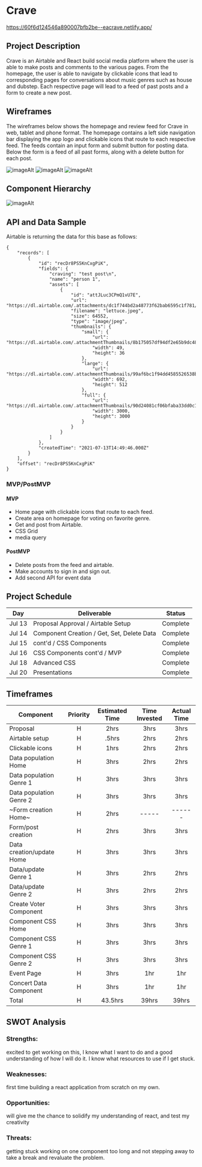 # Crave
https://60f6d124546a890007bfb2be--eacrave.netlify.app/

## Project Description

Crave is an Airtable and React build social media platform where the user is able to make posts and comments to the various pages. From the homepage, the user is able to navigate by clickable icons that lead to corresponding pages for conversations about music genres such as house and dubstep. Each respective page will lead to a feed of past posts and a form to create a new post.

## Wireframes

The wireframes below shows the homepage and review feed for Crave in web, tablet and phone format. The homepage contains a left side navigation bar displaying the app logo and clickable icons that route to each respective feed. The feeds contain an input form and submit button for posting data. Below the form is a feed of all past forms, along with a delete button for each post.

![imageAlt](https://i.imgur.com/3WMXAke.png)
![imageAlt](https://i.imgur.com/YtofjXA.png)
![imageAlt](https://i.imgur.com/g9CuDZ7.png)

## Component Hierarchy

![imageAlt](https://i.imgur.com/iHlW8MN.png)

## API and Data Sample


Airtable is returning the data for this base as follows:

```
{
    "records": [
        {
            "id": "recDr8PS5KnCxgPiK",
            "fields": {
                "craving": "test post\n",
                "name": "person 1",
                "assets": [
                    {
                        "id": "attJLuc3CPmQ1vU7E",
                        "url": "https://dl.airtable.com/.attachments/dc1f744bd2a48773f62bab6595c1f781/33b583b9/lettuce.jpeg",
                        "filename": "lettuce.jpeg",
                        "size": 64552,
                        "type": "image/jpeg",
                        "thumbnails": {
                            "small": {
                                "url": "https://dl.airtable.com/.attachmentThumbnails/8b175057df94df2e65b9dc484fb2aa3b/a297fad8",
                                "width": 49,
                                "height": 36
                            },
                            "large": {
                                "url": "https://dl.airtable.com/.attachmentThumbnails/99af6bc1f94dd4585526538bb35d0286/091014ca",
                                "width": 692,
                                "height": 512
                            },
                            "full": {
                                "url": "https://dl.airtable.com/.attachmentThumbnails/90d24081cf06bfaba33dd0c13169e38f/c90bbb9f",
                                "width": 3000,
                                "height": 3000
                            }
                        }
                    }
                ]
            },
            "createdTime": "2021-07-13T14:49:46.000Z"
        }
    ],
    "offset": "recDr8PS5KnCxgPiK"
}

```

### MVP/PostMVP

#### MVP

- Home page with clickable icons that route to each feed.
- Create area on homepage for voting on favorite genre. 
- Get and post from Airtable.
- CSS Grid
- media query

#### PostMVP

- Delete posts from the feed and airtable.
- Make accounts to sign in and sign out.
- Add second API for event data

## Project Schedule

| Day      | Deliverable                                | Status   |
| -------- | ------------------------------------------ | -------- |
| Jul 13   | Proposal Approval / Airtable Setup         | Complete |
| Jul 14   | Component Creation / Get, Set, Delete Data | Complete |
| Jul 15   | cont'd / CSS Components                    | Complete |
| Jul 16   | CSS Components cont'd / MVP                | Complete |
| Jul 18   | Advanced CSS                               | Complete |
| Jul 20   | Presentations                              | Complete |

## Timeframes

| Component                 | Priority | Estimated Time | Time Invested | Actual Time |
| ------------------------- | :------: | :------------: | :-----------: | :---------: |
| Proposal                  |    H     |      2hrs      |     3hrs      |    3hrs     |
| Airtable setup            |    H     |     .5hrs      |     2hrs      |    2hrs     |
| Clickable icons           |    H     |      1hrs      |     2hrs      |    2hrs     |
| Data population Home      |    H     |      3hrs      |     2hrs      |    2hrs     |
| Data population Genre 1   |    H     |      3hrs      |     3hrs      |    3hrs     |
| Data population Genre 2   |    H     |      3hrs      |     3hrs      |    3hrs     | 
| ~Form creation Home~      |    H     |      2hrs      |     -----     |    ------   |
| Form/post creation        |    H     |      2hrs      |     3hrs      |    3hrs     |
| Data creation/update Home |    H     |      3hrs      |     3hrs      |    3hrs     |
| Data/update Genre 1       |    H     |      3hrs      |     2hrs      |    2hrs     |
| Data/update Genre 2       |    H     |      3hrs      |     2hrs      |    2hrs     |
| Create Voter Component    |    H     |      3hrs      |     3hrs      |    3hrs     |
| Component CSS Home        |    H     |      3hrs      |     3hrs      |    3hrs     |
| Component CSS Genre 1     |    H     |      3hrs      |     3hrs      |    3hrs     |
| Component CSS Genre 2     |    H     |      3hrs      |     3hrs      |    3hrs     |
| Event Page                |    H     |      3hrs      |     1hr       |    1hr      |
| Concert Data Component    |    H     |      3hrs      |     1hr       |    1hr      |
| Total                     |    H     |    43.5hrs     |     39hrs     |    39hrs    |

## SWOT Analysis

### Strengths:

excited to get working on this, I know what I want to do and a good understanding of how I will do it. I know what resources to use if I get stuck.

### Weaknesses:

first time building a react application from scratch on my own.

### Opportunities:

will give me the chance to solidify my understanding of react, and test my creativity

### Threats:

getting stuck working on one component too long and not stepping away to take a break and revaluate the problem.
